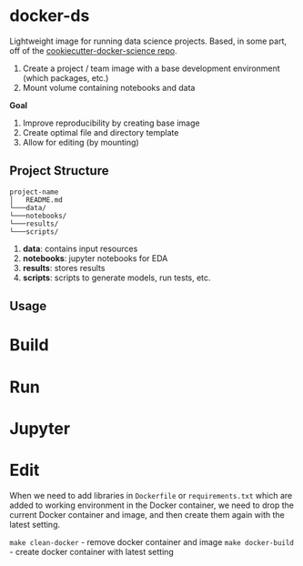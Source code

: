 # docker-ds

Lightweight image for running data science projects. Based, in some part, off of the [cookiecutter-docker-science repo](https://github.com/docker-science/cookiecutter-docker-science).

1. Create a project / team image with a base development environment (which packages, etc.)
2. Mount volume containing notebooks and data

**Goal**

1. Improve reproducibility by creating base image
2. Create optimal file and directory template
3. Allow for editing (by mounting)

## Project Structure

```
project-name
│   README.md
└───data/
└───notebooks/
└───results/
└───scripts/
```

1. **data**: contains input resources
2. **notebooks**: jupyter notebooks for EDA
3. **results**: stores results
4. **scripts**: scripts to generate models, run tests, etc.

## Usage

# Build

# Run

# Jupyter

# Edit

When we need to add libraries in `Dockerfile` or `requirements.txt` which are added to working environment in the Docker container, we need to drop the current Docker container and image, and then create them again with the latest setting. 

`make clean-docker` - remove docker container and image
`make docker-build` - create docker container with latest setting